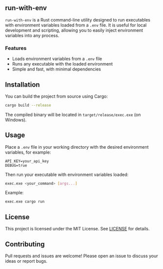 ## run-with-env

`run-with-env` is a Rust command-line utility designed to run executables with environment variables loaded from a `.env` file. It is useful for local development and scripting, allowing you to easily inject environment variables into any process.

### Features
- Loads environment variables from a `.env` file
- Runs any executable with the loaded environment
- Simple and fast, with minimal dependencies

## Installation

You can build the project from source using Cargo:

```sh
cargo build --release
```

The compiled binary will be located in `target/release/exec.exe` (on Windows).

## Usage

Place a `.env` file in your working directory with the desired environment variables, for example:

```
API_KEY=your_api_key
DEBUG=true
```

Then run your executable with environment variables loaded:

```sh
exec.exe <your_command> [args...]
```

Example:

```sh
exec.exe cargo run
```

## License

This project is licensed under the MIT License. See [LICENSE](LICENSE) for details.

## Contributing

Pull requests and issues are welcome! Please open an issue to discuss your ideas or report bugs.
